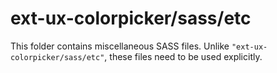 # ext-ux-colorpicker/sass/etc

This folder contains miscellaneous SASS files. Unlike `"ext-ux-colorpicker/sass/etc"`, these files
need to be used explicitly.
